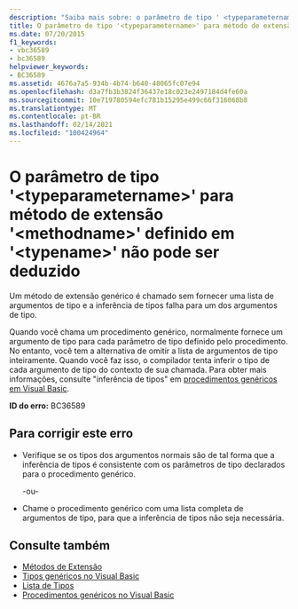 ```yaml
---
description: "Saiba mais sobre: o parâmetro de tipo ' <typeparametername> ' para o método de extensão ' <methodname> ' definido em ' <typename> ' não pode ser deduzido"
title: O parâmetro de tipo '<typeparametername>' para método de extensão '<methodname>' definido em '<typename>' não pode ser deduzido
ms.date: 07/20/2015
f1_keywords:
- vbc36589
- bc36589
helpviewer_keywords:
- BC36589
ms.assetid: 4676a7a5-934b-4b74-b640-48065fc07e94
ms.openlocfilehash: d3a7fb3b3824f36437e18c023e2497184d4fe60a
ms.sourcegitcommit: 10e719780594efc781b15295e499c66f316068b8
ms.translationtype: MT
ms.contentlocale: pt-BR
ms.lasthandoff: 02/14/2021
ms.locfileid: "100424964"
---
```

# <a name="type-parameter-typeparametername-for-extension-method-methodname-defined-in-typename-cannot-be-inferred"></a>O parâmetro de tipo '\<typeparametername>' para método de extensão '\<methodname>' definido em '\<typename>' não pode ser deduzido

Um método de extensão genérico é chamado sem fornecer uma lista de argumentos de tipo e a inferência de tipos falha para um dos argumentos de tipo.  
  
 Quando você chama um procedimento genérico, normalmente fornece um argumento de tipo para cada parâmetro de tipo definido pelo procedimento. No entanto, você tem a alternativa de omitir a lista de argumentos de tipo inteiramente. Quando você faz isso, o compilador tenta inferir o tipo de cada argumento de tipo do contexto de sua chamada. Para obter mais informações, consulte "inferência de tipos" em [procedimentos genéricos em Visual Basic](../programming-guide/language-features/data-types/generic-procedures.md).  
  
 **ID do erro:** BC36589  
  
## <a name="to-correct-this-error"></a>Para corrigir este erro  
  
- Verifique se os tipos dos argumentos normais são de tal forma que a inferência de tipos é consistente com os parâmetros de tipo declarados para o procedimento genérico.  
  
     -ou-  
  
- Chame o procedimento genérico com uma lista completa de argumentos de tipo, para que a inferência de tipos não seja necessária.  
  
## <a name="see-also"></a>Consulte também

- [Métodos de Extensão](../programming-guide/language-features/procedures/extension-methods.md)
- [Tipos genéricos no Visual Basic](../programming-guide/language-features/data-types/generic-types.md)
- [Lista de Tipos](../language-reference/statements/type-list.md)
- [Procedimentos genéricos no Visual Basic](../programming-guide/language-features/data-types/generic-procedures.md)
